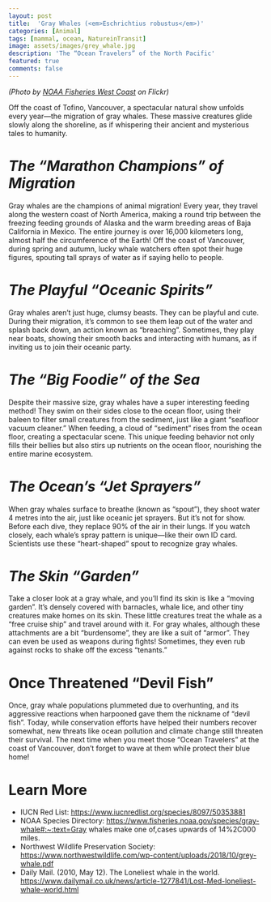 ```yaml
---
layout: post
title:  'Gray Whales (<em>Eschrichtius robustus</em>)'
categories: [Animal]
tags: [mammal, ocean, NatureinTransit]
image: assets/images/grey_whale.jpg
description: 'The “Ocean Travelers” of the North Pacific'
featured: true
comments: false
---
```

*(Photo by [NOAA Fisheries West Coast](https://www.flickr.com/photos/nmfs_northwest/17628350103) on Flickr)*

Off the coast of Tofino, Vancouver, a spectacular natural show unfolds every year—the migration of gray whales. These massive creatures glide slowly along the shoreline, as if whispering their ancient and mysterious tales to humanity.

# *The “Marathon Champions” of Migration*

Gray whales are the champions of animal migration! Every year, they travel along the western coast of North America, making a round trip between the freezing feeding grounds of Alaska and the warm breeding areas of Baja California in Mexico. The entire journey is over 16,000 kilometers long, almost half the circumference of the Earth! Off the coast of Vancouver, during spring and autumn, lucky whale watchers often spot their huge figures, spouting tall sprays of water as if saying hello to people.

# *The Playful “Oceanic Spirits”*

Gray whales aren’t just huge, clumsy beasts. They can be playful and cute. During their migration, it’s common to see them leap out of the water and splash back down, an action known as “breaching”. Sometimes, they play near boats, showing their smooth backs and interacting with humans, as if inviting us to join their oceanic party.

# *The “Big Foodie” of the Sea*

Despite their massive size, gray whales have a super interesting feeding method! They swim on their sides close to the ocean floor, using their baleen to filter small creatures from the sediment, just like a giant “seafloor vacuum cleaner.” When feeding, a cloud of “sediment” rises from the ocean floor, creating a spectacular scene. This unique feeding behavior not only fills their bellies but also stirs up nutrients on the ocean floor, nourishing the entire marine ecosystem.

# *The Ocean’s “Jet Sprayers”*

When gray whales surface to breathe (known as “spout”), they shoot water 4 metres into the air, just like oceanic jet sprayers. But it’s not for show. Before each dive, they replace 90% of the air in their lungs. If you watch closely, each whale’s spray pattern is unique—like their own ID card. Scientists use these “heart-shaped” spout to recognize gray whales.

# *The Skin “Garden”*

Take a closer look at a gray whale, and you’ll find its skin is like a “moving garden”. It’s densely covered with barnacles, whale lice, and other tiny creatures make homes on its skin. These little creatures treat the whale as a “free cruise ship” and travel around with it. For gray whales, although these attachments are a bit “burdensome”, they are like a suit of “armor”. They can even be used as weapons during fights! Sometimes, they even rub against rocks to shake off the excess “tenants.”

# Once Threatened “Devil Fish”

Once, gray whale populations plummeted due to overhunting, and its aggressive reactions when harpooned gave them the nickname of “devil fish”. Today, while conservation efforts have helped their numbers recover somewhat, new threats like ocean pollution and climate change still threaten their survival. The next time when you meet those “Ocean Travelers” at the coast of Vancouver, don’t forget to wave at them while protect their blue home!

# Learn More

- IUCN Red List: https://www.iucnredlist.org/species/8097/50353881
- NOAA Species Directory: https://www.fisheries.noaa.gov/species/gray-whale#:~:text=Gray whales make one of,cases upwards of 14%2C000 miles.
- Northwest Wildlife Preservation Society: https://www.northwestwildlife.com/wp-content/uploads/2018/10/grey-whale.pdf
- Daily Mail. (2010, May 12). The Loneliest whale in the world. https://www.dailymail.co.uk/news/article-1277841/Lost-Med-loneliest-whale-world.html
